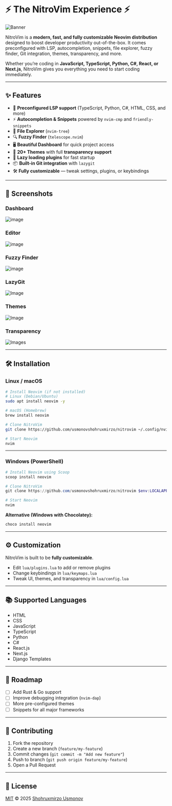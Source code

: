 # ⚡ The NitroVim Experience ⚡

![Banner](https://github.com/user-attachments/assets/22d98287-50b1-440e-aadb-de21cc84f5fe)

NitroVim is a **modern, fast, and fully customizable Neovim distribution** designed to boost developer productivity out-of-the-box. It comes preconfigured with LSP, autocompletion, snippets, file explorer, fuzzy finder, Git integration, themes, transparency, and more.

Whether you’re coding in **JavaScript, TypeScript, Python, C#, React, or Next.js**, NitroVim gives you everything you need to start coding immediately.

---

## ✨ Features

* 🚀 **Preconfigured LSP support** (TypeScript, Python, C#, HTML, CSS, and more)
* ⚡ **Autocompletion & Snippets** powered by `nvim-cmp` and `friendly-snippets`
* 🧭 **File Explorer** (`nvim-tree`)
* 🔍 **Fuzzy Finder** (`telescope.nvim`)
* 🖥️ **Beautiful Dashboard** for quick project access
* 🎨 **20+ Themes** with full **transparency support**
* 🔧 **Lazy loading plugins** for fast startup
* 📦 **Built-in Git integration** with `lazygit`
* 🛠️ **Fully customizable** — tweak settings, plugins, or keybindings

---

## 📸 Screenshots

### Dashboard

![image](https://github.com/user-attachments/assets/a6e0dcf7-fbf1-4496-aa72-603f6c7e6b98)

### Editor

![image](https://github.com/user-attachments/assets/f4c4ed07-f7fc-48c5-9911-0700bf031d35)

### Fuzzy Finder

![image](https://github.com/user-attachments/assets/312223ad-0db6-4c60-9d2a-67fc644058a1)

### LazyGit

![Image](https://github.com/user-attachments/assets/dafd0803-2a79-4b18-b4c3-ccfa646cf3d4)

### Themes

![Image](https://github.com/user-attachments/assets/9f20dc47-d0e9-4c62-ae69-0668fc43010b)

### Transparency

![Images](https://github.com/user-attachments/assets/150523c7-4978-435e-baee-97b034da0b1d)

---

## 🛠️ Installation

### Linux / macOS

```bash
# Install Neovim (if not installed)
# Linux (Debian/Ubuntu)
sudo apt install neovim -y  

# macOS (Homebrew)
brew install neovim  

# Clone NitroVim
git clone https://github.com/usmonovshohruxmirzo/nitrovim ~/.config/nvim  

# Start Neovim
nvim
```

---

### Windows (PowerShell)

```powershell
# Install Neovim using Scoop
scoop install neovim

# Clone NitroVim
git clone https://github.com/usmonovshohruxmirzo/nitrovim $env:LOCALAPPDATA\nvim

# Start Neovim
nvim
```

**Alternative (Windows with Chocolatey):**

```powershell
choco install neovim
```

---

## ⚙️ Customization

NitroVim is built to be **fully customizable**.

* Edit `lua/plugins.lua` to add or remove plugins
* Change keybindings in `lua/keymaps.lua`
* Tweak UI, themes, and transparency in `lua/config.lua`

---

## 📚 Supported Languages

* HTML
* CSS
* JavaScript
* TypeScript
* Python
* C#
* React.js
* Next.js
* Django Templates

---

## 🚀 Roadmap

* [ ] Add Rust & Go support
* [ ] Improve debugging integration (`nvim-dap`)
* [ ] More pre-configured themes
* [ ] Snippets for all major frameworks

---

## 🤝 Contributing

1. Fork the repository
2. Create a new branch (`feature/my-feature`)
3. Commit changes (`git commit -m "Add new feature"`)
4. Push to branch (`git push origin feature/my-feature`)
5. Open a Pull Request

---

## 📜 License

[MIT](LICENSE) © 2025 [Shohruxmirzo Usmonov](https://github.com/usmonovshohruxmirzo)
